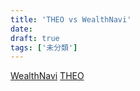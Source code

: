 ```yaml
---
title: 'THEO vs WealthNavi'
date: 
draft: true
tags: ['未分類']
---
```


[WealthNavi](https://www.wealthnavi.com/) [THEO](https://theo.blue/)